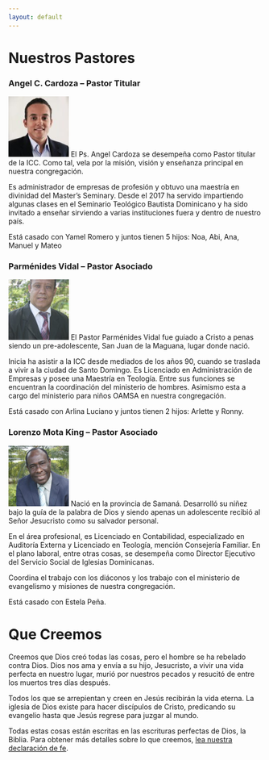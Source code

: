 ```yaml
---
layout: default
---
```

# Nuestros Pastores

### Angel C. Cardoza – Pastor Titular
<img src='assets/cardoza.jpg'>
El Ps. Angel Cardoza se desempeña como Pastor titular de la ICC. Como tal, vela por la misión, visión y enseñanza principal en nuestra congregación.

Es administrador de empresas de profesión y obtuvo una maestría en divinidad del Master’s Seminary. Desde el 2017 ha servido impartiendo algunas clases en el Seminario Teológico Bautista Dominicano y ha sido invitado a enseñar sirviendo a varias instituciones fuera y dentro de nuestro país.

Está casado con Yamel Romero y juntos tienen 5 hijos: Noa, Abi, Ana, Manuel y Mateo

### Parménides Vidal – Pastor Asociado
<img src='assets/parmenides.jpg'>
El Pastor Parménides Vidal fue guiado a Cristo a penas siendo un pre-adolescente, San Juan de la Maguana, lugar donde nació.

Inicia ha asistir a la ICC desde mediados  de los años 90, cuando se traslada a vivir a la ciudad de Santo Domingo. Es Licenciado en Administración de Empresas y posee una Maestría en Teología. Entre sus funciones se encuentran la coordinación del ministerio de hombres. Asimismo esta a cargo del ministerio para niños OAMSA en nuestra congregación.

Está casado con Arlina Luciano y juntos tienen 2 hijos: Arlette y Ronny.


### Lorenzo Mota King – Pastor Asociado
<img src='assets/mota.jpg'>
Nació en la provincia de Samaná. Desarrolló su niñez bajo la guía de la palabra de Dios y siendo apenas un adolescente recibió al Señor Jesucristo como su salvador personal.

En el área profesional, es Licenciado en Contabilidad, especializado en Auditoría Externa y Licenciado en Teología, mención Consejería Familiar. En el plano laboral, entre otras cosas, se desempeña como Director Ejecutivo del Servicio Social de Iglesias Dominicanas.

Coordina el trabajo con los diáconos y los trabajo con el ministerio de evangelismo y misiones de nuestra congregación.

Está casado con Estela Peña.


# Que Creemos

Creemos que Dios creó todas las cosas, pero el hombre se ha rebelado contra Dios. Dios nos ama y envía a su hijo, Jesucristo, a vivir una vida perfecta en nuestro lugar, murió por nuestros pecados y resucitó de entre los muertos tres días después.

Todos los que se arrepientan y creen en Jesús recibirán la vida eterna. La iglesia de Dios existe para hacer discípulos de Cristo, predicando su evangelio hasta que Jesús regrese para juzgar al mundo.

Todas estas cosas están escritas en las escrituras perfectas de Dios, la Biblia. Para obtener más detalles sobre lo que creemos, [lea nuestra declaración de fe](assets/declaracion_de_fe.pdf).
